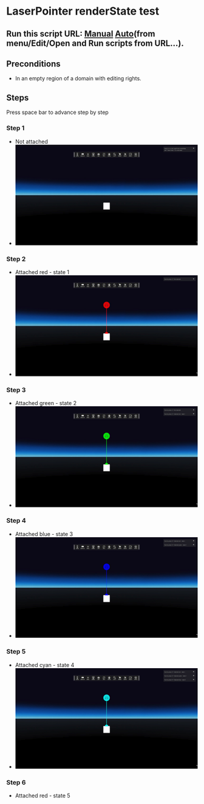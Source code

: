 # LaserPointer renderState test
## Run this script URL: [Manual](./test.js?raw=true)   [Auto](./testAuto.js?raw=true)(from menu/Edit/Open and Run scripts from URL...).

## Preconditions
- In an empty region of a domain with editing rights.

## Steps
Press space bar to advance step by step

### Step 1
- Not attached
- ![](./ExpectedImage_00000.png)
### Step 2
- Attached red - state 1
- ![](./ExpectedImage_00001.png)
### Step 3
- Attached green - state 2
- ![](./ExpectedImage_00002.png)
### Step 4
- Attached blue - state 3
- ![](./ExpectedImage_00003.png)
### Step 5
- Attached cyan - state 4
- ![](./ExpectedImage_00004.png)
### Step 6
- Attached red - state 5
